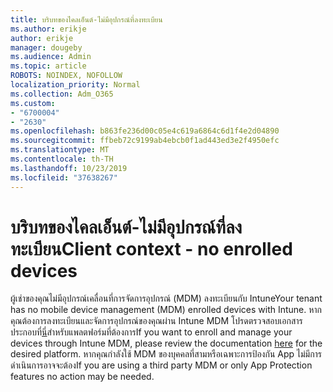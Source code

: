 ```yaml
---
title: บริบทของไคลเอ็นต์-ไม่มีอุปกรณ์ที่ลงทะเบียน
ms.author: erikje
author: erikje
manager: dougeby
ms.audience: Admin
ms.topic: article
ROBOTS: NOINDEX, NOFOLLOW
localization_priority: Normal
ms.collection: Adm_O365
ms.custom:
- "6700004"
- "2630"
ms.openlocfilehash: b863fe236d00c05e4c619a6864c6d1f4e2d04890
ms.sourcegitcommit: ffbeb72c9199ab4ebcb0f1ad443ed3e2f4950efc
ms.translationtype: MT
ms.contentlocale: th-TH
ms.lasthandoff: 10/23/2019
ms.locfileid: "37638267"
---
```

# <a name="client-context---no-enrolled-devices"></a><span data-ttu-id="a24d4-102">บริบทของไคลเอ็นต์-ไม่มีอุปกรณ์ที่ลงทะเบียน</span><span class="sxs-lookup"><span data-stu-id="a24d4-102">Client context - no enrolled devices</span></span>

<span data-ttu-id="a24d4-103">ผู้เช่าของคุณไม่มีอุปกรณ์เคลื่อนที่การจัดการอุปกรณ์ (MDM) ลงทะเบียนกับ Intune</span><span class="sxs-lookup"><span data-stu-id="a24d4-103">Your tenant has no mobile device management (MDM) enrolled devices with Intune.</span></span> <span data-ttu-id="a24d4-104">หากคุณต้องการลงทะเบียนและจัดการอุปกรณ์ของคุณผ่าน Intune MDM โปรดตรวจสอบเอกสารประกอบที่[นี่](https://docs.microsoft.com/intune/device-enrollment)สำหรับแพลตฟอร์มที่ต้องการ</span><span class="sxs-lookup"><span data-stu-id="a24d4-104">If you want to enroll and manage your devices through Intune MDM, please review the documentation [here](https://docs.microsoft.com/intune/device-enrollment) for the desired platform.</span></span> <span data-ttu-id="a24d4-105">หากคุณกำลังใช้ MDM ของบุคคลที่สามหรือเฉพาะการป้องกัน App ไม่มีการดำเนินการอาจจะต้อง</span><span class="sxs-lookup"><span data-stu-id="a24d4-105">If you are using a third party MDM or only App Protection features no action may be needed.</span></span> 